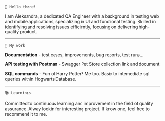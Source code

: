     👋 Hello there!

  I am Aleksandra, a dedicated QA Engineer with a background in testing web and mobile applications, specializing in UI and functional testing. Skilled in identifying and resolving issues efficiently, focusing on delivering high-quality product.

____
    📌 My work

  **Documentation**  - test cases, improvements, bug reports, test runs...
  
  **API testing with Postman**  - Swagger Pet Store collection link and document
  
  **SQL commands**  - Fun of Harry Potter? Me too. Basic to intemediate sql queries within Hogwarts Database.


____


    📚 Learnings

  Committed to continuous learning and improvement in the field of quality assurance. Alway lookin for interesting project. If know one, feel free to recommend it to me.



  
  

<!---
AleksandraKaric/AleksandraKaric is a ✨ special ✨ repository because its `README.md` (this file) appears on your GitHub profile.
You can click the Preview link to take a look at your changes.
--->
